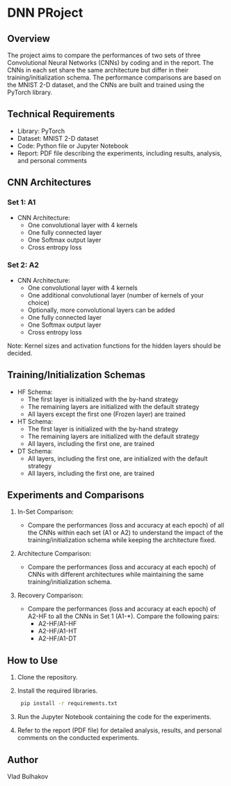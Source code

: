 # DNN PRoject

## Overview
The project aims to compare the performances of two sets of three Convolutional Neural Networks (CNNs) by coding and in the report. The CNNs in each set share the same architecture but differ in their training/initialization schema. The performance comparisons are based on the MNIST 2-D dataset, and the CNNs are built and trained using the PyTorch library.

## Technical Requirements
- Library: PyTorch
- Dataset: MNIST 2-D dataset
- Code: Python file or Jupyter Notebook
- Report: PDF file describing the experiments, including results, analysis, and personal comments

## CNN Architectures
### Set 1: A1
- CNN Architecture:
  - One convolutional layer with 4 kernels
  - One fully connected layer
  - One Softmax output layer
  - Cross entropy loss

### Set 2: A2
- CNN Architecture:
  - One convolutional layer with 4 kernels
  - One additional convolutional layer (number of kernels of your choice)
  - Optionally, more convolutional layers can be added
  - One fully connected layer
  - One Softmax output layer
  - Cross entropy loss

Note: Kernel sizes and activation functions for the hidden layers should be decided.

## Training/Initialization Schemas
  - HF Schema:
    - The first layer is initialized with the by-hand strategy
    - The remaining layers are initialized with the default strategy
    - All layers except the first one (Frozen layer) are trained
  - HT Schema:
    - The first layer is initialized with the by-hand strategy
    - The remaining layers are initialized with the default strategy
    - All layers, including the first one, are trained
  - DT Schema:
    - All layers, including the first one, are initialized with the default strategy
    - All layers, including the first one, are trained
## Experiments and Comparisons
1. In-Set Comparison:
   - Compare the performances (loss and accuracy at each epoch) of all the CNNs within each set (A1 or A2) to understand the impact of the training/initialization schema while keeping the architecture fixed.

2. Architecture Comparison:
   - Compare the performances (loss and accuracy at each epoch) of CNNs with different architectures while maintaining the same training/initialization schema.

3. Recovery Comparison:
   - Compare the performances (loss and accuracy at each epoch) of A2-HF to all the CNNs in Set 1 (A1-*). Compare the following pairs:
     - A2-HF/A1-HF
     - A2-HF/A1-HT
     - A2-HF/A1-DT

## How to Use
1. Clone the repository.
2. Install the required libraries.

   ```bash
    pip install -r requirements.txt
4. Run the Jupyter Notebook containing the code for the experiments.
5. Refer to the report (PDF file) for detailed analysis, results, and personal comments on the conducted experiments.

## Author
Vlad Bulhakov
